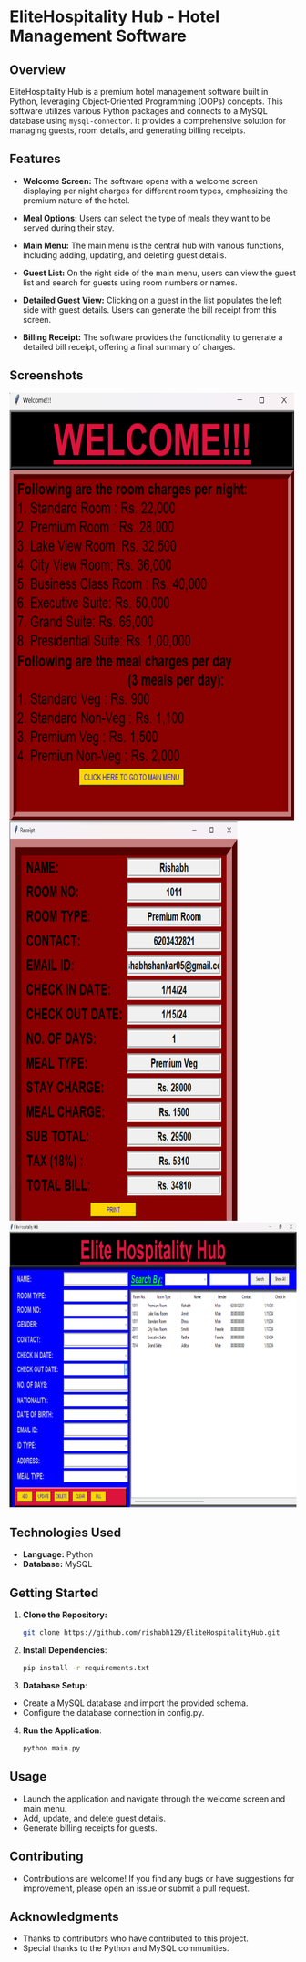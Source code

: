 # EliteHospitality Hub - Hotel Management Software

## Overview

EliteHospitality Hub is a premium hotel management software built in Python, leveraging Object-Oriented Programming (OOPs) concepts. This software utilizes various Python packages and connects to a MySQL database using `mysql-connector`. It provides a comprehensive solution for managing guests, room details, and generating billing receipts.

## Features

- **Welcome Screen:**
  The software opens with a welcome screen displaying per night charges for different room types, emphasizing the premium nature of the hotel.

- **Meal Options:**
  Users can select the type of meals they want to be served during their stay.

- **Main Menu:**
  The main menu is the central hub with various functions, including adding, updating, and deleting guest details.

- **Guest List:**
  On the right side of the main menu, users can view the guest list and search for guests using room numbers or names.

- **Detailed Guest View:**
  Clicking on a guest in the list populates the left side with guest details. Users can generate the bill receipt from this screen.

- **Billing Receipt:**
  The software provides the functionality to generate a detailed bill receipt, offering a final summary of charges.

## Screenshots


<img src="WelcomeScreen.png" width="500" height="750">
<img src="ReceiptScreen.png" width="400" height="700">

<img src="MainScreen.png" width="1200" height="500">


## Technologies Used

- **Language:** Python
- **Database:** MySQL

## Getting Started

1. **Clone the Repository:**
   ```bash
   git clone https://github.com/rishabh129/EliteHospitalityHub.git

2. **Install Dependencies**:
    ```bash
   pip install -r requirements.txt

3. **Database Setup**:
  - Create a MySQL database and import the provided schema.
  - Configure the database connection in config.py.

4. **Run the Application**:
     ```bash
   python main.py

## Usage

- Launch the application and navigate through the welcome screen and main menu.
- Add, update, and delete guest details.
- Generate billing receipts for guests.

## Contributing

- Contributions are welcome! If you find any bugs or have suggestions for improvement, please open an issue or submit a pull request.

## Acknowledgments

- Thanks to contributors who have contributed to this project.
- Special thanks to the Python and MySQL communities.
